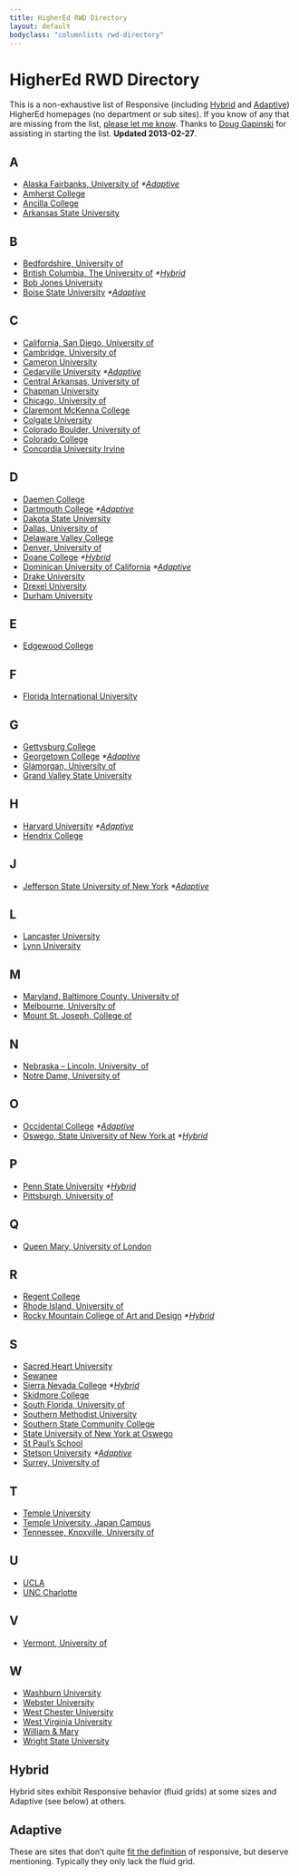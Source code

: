 ```yaml
---
title: HigherEd RWD Directory
layout: default
bodyclass: "columnlists rwd-directory"
---
```

# HigherEd RWD Directory

This is a non-exhaustive list of Responsive (including [Hybrid](#hybrid) and [Adaptive](#adaptive)) HigherEd homepages (no department or sub sites). If you know of any that are missing from the list, [please let me know](/contact/). Thanks to [Doug Gapinski](http://twitter.com/thedougco) for assisting in starting the list. **Updated 2013-02-27**.

## A

* [Alaska Fairbanks, University of](http://www.uaf.edu/) _*[Adaptive](#adaptive)_
* [Amherst College](http://amherst.edu/)
* [Ancilla College](http://www.ancilla.edu/)
* [Arkansas State University](http://www.astate.edu/)

## B

* [Bedfordshire, University of](http://www.beds.ac.uk/)
* [British Columbia, The University of](http://www.ubc.ca) _*[Hybrid](#hybrid)_
* [Bob Jones University](http://bju.edu)
* [Boise State University](http://www.boisestate.edu/) _*[Adaptive](#adaptive)_

## C

* [California, San Diego, University of](http://www.ucsd.edu/)
* [Cambridge, University of](http://www.cam.ac.uk/)
* [Cameron University](http://www.cameron.edu/)
* [Cedarville University](http://www.cedarville.edu/) _*[Adaptive](#adaptive)_
* [Central Arkansas, University of](http://uca.edu)
* [Chapman University](http://www.chapman.edu/)
* [Chicago, University of](http://uchicago.edu)
* [Claremont McKenna College](http://www.claremontmckenna.edu/)
* [Colgate University](http://www.colgate.edu)
* [Colorado Boulder, University of](http://colorado.edu)
* [Colorado College](http://coloradocollege.edu)
* [Concordia University Irvine](http://www.cui.edu/)

## D

* [Daemen College](http://daemen.edu)
* [Dartmouth College](http://www.dartmouth.edu/) _*[Adaptive](#adaptive)_
* [Dakota State University](http://www.dsu.edu/)
* [Dallas, University of](http://udallas.edu)
* [Delaware Valley College](http://www.delval.edu/)
* [Denver, University of](http://du.edu)
* [Doane College](http://www.doane.edu/) _*[Hybrid](#hybrid)_
* [Dominican University of California](http://www.dominican.edu/) _*[Adaptive](#adaptive)_
* [Drake University](http://drake.edu/)
* [Drexel University](http://www.drexel.edu/)
* [Durham University](http://www.dur.ac.uk)

## E

* [Edgewood College](http://edgewood.edu)

## F

* [Florida International University](http://fiu.edu)

## G

* [Gettysburg College](http://www.gettysburg.edu/)
* [Georgetown College](http://www.georgetowncollege.edu/) _*[Adaptive](#adaptive)_
* [Glamorgan, University of](http://www.glam.ac.uk/)
* [Grand Valley State University](http://gvsu.edu)

## H

* [Harvard University](http://www.harvard.edu/) _*[Adaptive](#adaptive)_
* [Hendrix College](http://www.hendrix.edu)

## J

* [Jefferson State University of New York](http://www.sunyjefferson.edu/) _*[Adaptive](#adaptive)_

## L

* [Lancaster University](http://www.lancs.ac.uk/)
* [Lynn University](http://www.lynn.edu/)

## M

* [Maryland, Baltimore County, University of](http://www.umbc.edu/)
* [Melbourne, University of](http://www.unimelb.edu.au/)
* [Mount St. Joseph, College of](http://msj.edu)

## N

* [Nebraska – Lincoln, University  of](http://unl.edu)
* [Notre Dame, University of](http://nd.edu/)

## O

* [Occidental College](http://www.oxy.edu/) _*[Adaptive](#adaptive)_
* [Oswego, State University of New York at](http://oswego.edu/) _*[Hybrid](#hybrid)_

## P

* [Penn State University](http://www.psu.edu) _*[Hybrid](#hybrid)_
* [Pittsburgh, University of](http://pitt.edu/)

## Q

* [Queen Mary, University of London](http://www.qmul.ac.uk)

## R

* [Regent College](http://www.regent-college.edu/)
* [Rhode Island, University of](http://uri.edu)
* [Rocky Mountain College of Art and Design](http://www.rmcad.edu/) _*[Hybrid](#hybrid)_

## S

* [Sacred Heart University](http://www.sacredheart.edu/)
* [Sewanee](http://www.sewanee.edu/)
* [Sierra Nevada College](http://www.sierranevada.edu/) _*[Hybrid](#hybrid)_
* [Skidmore College](http://skidmore.edu)
* [South Florida, University of](http://www.usf.edu/)
* [Southern Methodist University ](http://smu.edu)
* [Southern State Community College](http://sscc.edu/)
* [State University of New York at Oswego](http://oswego.edu/)
* [St Paul’s School](http://www.stpaulsschool.org.uk/)
* [Stetson University](http://www.stetson.edu/) _*[Adaptive](#adaptive)_
* [Surrey, University of](http://www.surrey.ac.uk/)

## T

* [Temple University](http://www.temple.edu/)
* [Temple University, Japan Campus](http://www.tuj.ac.jp/)
* [Tennessee, Knoxville, University of](http://www.utk.edu/)

## U

* [UCLA](http://ucla.edu/)
* [UNC Charlotte](http://uncc.edu)

## V

* [Vermont, University of](http://www.uvm.edu/)

## W

* [Washburn University](http://washburn.edu/)
* [Webster University](http://webster.edu)
* [West Chester University](http://wcupa.edu/)
* [West Virginia University](http://wvu.edu)
* [William & Mary](http://www.wm.edu/)
* [Wright State University](http://www.wright.edu/)

<h2 id="hybrid">Hybrid</h2>

Hybrid sites exhibit Responsive behavior (fluid grids) at some sizes and Adaptive (see below) at others.

<h2 id="adaptive">Adaptive</h2>

These are sites that don’t quite [fit the definition](http://en.wikipedia.org/wiki/Responsive_web_design) of responsive, but deserve mentioning. Typically they only lack the fluid grid.
